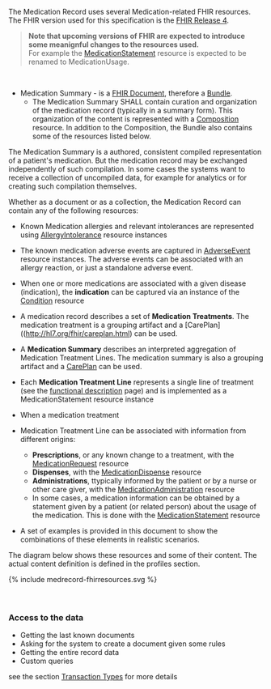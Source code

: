 The Medication Record uses several Medication-related FHIR resources.
The FHIR version used for this specification is the [FHIR Release 4](http://hl7.org/fhir/R4).

<blockquote class="stu-note">
<strong>Note that upcoming versions of FHIR are expected to introduce some meanignful changes to the resources used. </strong> <br/>
For example the <a href="http://hl7.org/fhir/medicationstatement.html">MedicationStatement</a> resource is expected to be renamed to MedicationUsage. 
</blockquote>

<br/>

* Medication Summary - is a [FHIR Document](https://www.hl7.org/fhir/documents.html), therefore a [Bundle](http://hl7.org/fhir/bundle). 
  * The Medication Summary SHALL contain curation and organization of the medication record (typically in a summary form). This organization of the content is represented with a [Composition](https://www.hl7.org/fhir/composition.html) resource. In addition to the Composition, the Bundle also contains some of the resources listed below.


The Medication Summary is a authored, consistent compiled representation of a patient's medication. But the medication record may be exchanged independently of such compilation. In some cases the systems want to receive a collection of uncompiled data, for example for analytics or for creating such compilation themselves.  

Whether as a document or as a collection, the Medication Record can contain any of the following resources:
* Known Medication allergies and relevant intolerances are represented using [AllergyIntolerance](http://hl7.org/fhir/allergyintolerance.html) resource instances
* The known medication adverse events are captured in [AdverseEvent](https://www.hl7.org/fhir/adverseeevnt.html) resource instances. The adverse events can be associated with an allergy reaction, or just a standalone adverse event.
* When one or more medications are associated with a given disease (indication), the **indication** can be captured via an instance of the [Condition](http://hl7.org/fhir/condition.html) resource
* A medication record describes a set of **Medication Treatments**. The medication treatment is a grouping artifact and a [CarePlan]((http://hl7.org/fhir/careplan.html) can be used. 
* A **Medication Summary** describes an interpreted aggregation of Medication Treatment Lines. The medication summary is also a grouping artifact and a [CarePlan](http://hl7.org/fhir/careplan.html) can be used. 
* Each **Medication Treatment Line** represents a single line of treatment (see the [functional description](functional-description.html) page) and is implemented as a MedicationStatement resource instance
* When a medication treatment 
* Medication Treatment Line can be associated with information from different origins: 
  * **Prescriptions**, or any known change to a treatment, with the [MedicationRequest](http://hl7.org/fhir/medicationrequest.html) resource 
  * **Dispenses**, with the [MedicationDispense](http://hl7.org/fhir/medicationdispense.html) resource 
  * **Administrations**, ttypically informed by the patient or by a nurse or other care giver, with the [MedicationAdministration](http://hl7.org/fhir/medicationadministration.html) resource 
  * In some cases, a medication information can be obtained by a statement given by a patient (or related person) about the usage of the medication. This is done with the [MedicationStatement](http://hl7.org/fhir/medicationstatement.html) resource 

* A set of examples is provided in this document to show the combinations of these elements in realistic scenarios.

The diagram below shows these resources and some of their content. The actual content definition is defined in the profiles section.
<br/>

<div>
{% include medrecord-fhirresources.svg %}
</div>

<br clear="ALL"/>
<br/>

### Access to the data


* Getting the last known documents
* Asking for the system to create a document given some rules
* Getting the entire record data
* Custom queries

see the section [Transaction Types](medicationrecord-transaction-types.html) for more details